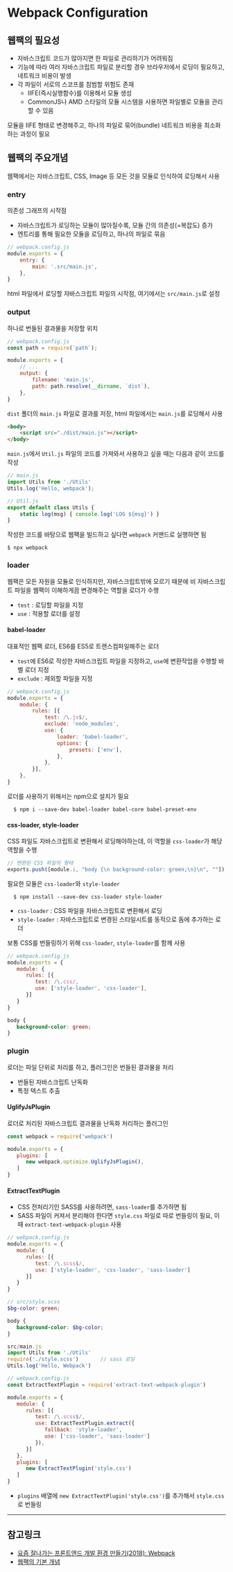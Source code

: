 # Webpack Configuration
## 웹팩의 필요성
* 자바스크립트 코드가 많아지면 한 파일로 관리하기가 어려워짐
* 기능에 따라 여러 자바스크립트 파일로 분리할 경우 브라우저에서 로딩이 필요하고, 네트워크 비용이 발생
* 각 파일이 서로의 스코프를 침범할 위험도 존재
    * IIFE(즉시실행함수)를 이용해서 모듈 생성
    * CommonJS나 AMD 스타일의 모듈 시스템을 사용하면 파일별로 모듈을 관리할 수 있음
    
모듈을 IIFE 형태로 변경해주고, 하나의 파일로 묶어(bundle) 네트워크 비용을 최소화하는 과정이 필요

## 웹팩의 주요개념
웹팩에서는 자바스크립트, CSS, Image 등 모든 것을 모듈로 인식하여 로딩해서 사용

### entry
의존성 그래프의 시작점
* 자바스크립트가 로딩하는 모듈이 많아질수록, 모듈 간의 의존성(=복잡도) 증가
* 엔트리를 통해 필요한 모듈을 로딩하고, 하나의 파일로 묶음

```js
// webpack.config.js
module.exports = {
    entry: {
        main: '.src/main.js',
    },
}
```
html 파일에서 로딩할 자바스크립트 파일의 시작점, 여기에서는 `src/main.js`로 설정

### output
하나로 번들된 결과물을 저장할 위치
```js
// webpack.config.js
const path = require(`path`);

module.exports = {
    // ...
    output: {
        filename: 'main.js',
        path: path.resolve(__dirname, `dist`),
    },
}
```
`dist` 폴더의 `main.js` 파일로 결과를 저장, html 파일에서는 `main.js`를 로딩해서 사용

```html
<body>
    <script src="./dist/main.js"></script>
</body>
```

`main.js`에서 `Util.js` 파일의 코드를 가져와서 사용하고 싶을 때는 다음과 같이 코드를 작성
```js
// main.js
import Utils from './Utils'
Utils.log('Hello, webpack');
```

```js
// Util.js
export default class Utils {
    static log(msg) { console.log('LOG ${msg}') } 
}
```

작성한 코드를 바탕으로 웹팩을 빌드하고 싶다면 `webpack` 커맨드로 실행하면 됨

    $ npx webpack

### loader
웹팩은 모든 자원을 모듈로 인식하지만, 자바스크립트밖에 모르기 때문에 비 자바스크립트 파일을 웹팩이 이해하게끔 변경해주는 역할을 로더가 수행
* `test` : 로딩할 파일을 지정
* `use` : 적용할 로더를 설정

#### babel-loader
대표적인 웹팩 로더, ES6를 ES5로 트랜스컴파일해주는 로더
* `test`에 ES6로 작성한 자바스크립트 파일을 지정하고, `use`에 변환작업을 수행할 바벨 로더 지정
* `exclude` : 제외할 파일을 지정

```js
// webpack.config.js
module.exports = {
    module: {
        rules: [{
            test: /\.js$/,
            exclude: 'node_modules',
            use: {
                loader: 'babel-loader',
                options: {
                    presets: ['env'],
                },
            },
        }],
    },
}
```

로더를 사용하기 위해서는 npm으로 설치가 필요

      $ npm i --save-dev babel-loader babel-core babel-preset-env
      
      
#### css-loader, style-loader
CSS 파일도 자바스크립트로 변환해서 로딩해야하는데, 이 역할을 `css-loader`가 해당 역할을 수행
```js
// 변환된 CSS 파일의 형태
exports.push([module.i, "body {\n background-color: green;\n}\n", ""]);
```

필요한 모듈은 `css-loader`와 `style-loader`

      $ npm install --save-dev css-loader style-loader
  
* `css-loader` : CSS 파일을 자바스크립트로 변환해서 로딩
* `style-loader` : 자바스크립트로 변경된 스타일시트를 동적으로 돔에 추가하는 로더

보통 CSS를 번들링하기 위해 `css-loader`, `style-loader`를 함께 사용

```js
// webpack.config.js
module.exports = {
   module: {
      rules: [{
         test: /\.css/,
         use: ['style-loader', 'css-loader'],
      }]
   }
}
```

```css
body {
   background-color: green;
}
```

### plugin

로더는 파일 단위로 처리를 하고, 플러그인은 번들된 결과물을 처리
* 번들된 자바스크립트 난독화
* 특정 텍스트 추출

#### UglifyJsPlugin
로더로 처리된 자바스크립트 결과물을 난독화 처리하는 플러그인
```js
const webpack = require('webpack')

module.exports = {
   plugins: [
      new webpack.optimize.UglifyJsPlugin(),
   ]
}
```

#### ExtractTextPlugin
* CSS 전처리기인 SASS를 사옹하려면, `sass-loader`를 추가하면 됨
* SASS 파일이 커져서 분리해야 한다면 `style.css` 파일로 따로 번들링이 필요, 이 때 `extract-text-webpack-plugin` 사용

```js
// webpack.config.js
module.exports = {
   module: {
      rules: [{
         test: /\.scss$/,
         use: ['style-loader', 'css-loader', 'sass-loader']
      }]
   }
}
```

```scss
// src/style.scss
$bg-color: green;

body {
   background-color: $bg-color;
}
```

```js
src/main.js
import Utils from './Utils'
require('./style.scss')       // sass 로딩
Utils.log('Hello, Webpack')
```

```js
// webpack.config.js
const ExtractTextPlugin = require('extract-text-webpack-plugin')

module.exports = {
   module: {
      rules: [{
         test: /\.scss$/,
         use: ExtractTextPlugin.extract({
            fallback: 'style-loader',
            use: ['css-loader', 'sass-loader']
         }),
      }]
   },
   plugins: [
      new ExtractTextPlugin('style.css')
   ]
}
```

* `plugins` 배열에 `new ExtractTextPlugin('style.css')`를 추가해서 `style.css`로 번들링

***
## 참고링크
* [요즘 잘나가는 프론트엔드 개발 환경 만들기(2018): Webpack](https://meetup.toast.com/posts/153)
* [웹팩의 기본 개념](http://blog.jeonghwan.net/js/2017/05/15/webpack.html)
